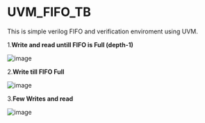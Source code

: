 # UVM_FIFO_TB

This is simple verilog FIFO and verification enviroment using UVM.

1.**Write and read untill FIFO is Full (depth-1)**

![image](https://user-images.githubusercontent.com/18050248/192096099-342e8343-1012-4a13-a185-12a726102fe7.png)


2.**Write till FIFO Full**

![image](https://user-images.githubusercontent.com/18050248/192096500-ce4115cd-bddf-427e-8d24-77ab612cd917.png)


3.**Few Writes and read**

![image](https://user-images.githubusercontent.com/18050248/192096532-d7b706d6-62b8-4c65-9b9c-d535ab89294b.png)



